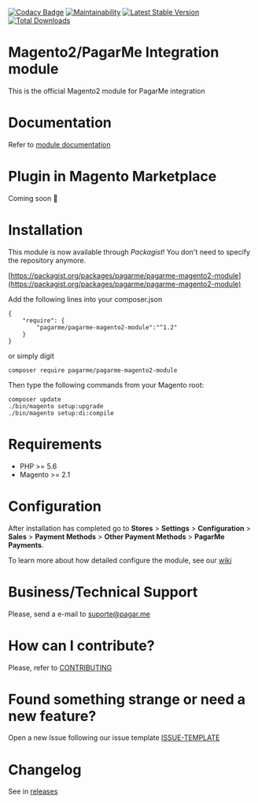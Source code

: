 [![Codacy Badge](https://api.codacy.com/project/badge/Grade/2213fc1ce8f14e7bb0861f232a310233)](https://www.codacy.com/app/pagarme/magento2?utm_source=github.com&utm_medium=referral&utm_content=pagarme/magento2&utm_campaign=badger)
[![Maintainability](https://api.codeclimate.com/v1/badges/e279af4b87b47e56723a/maintainability)](https://codeclimate.com/github/pagarme/magento2/maintainability)
[![Latest Stable Version](https://poser.pugx.org/pagarme/pagarme-magento2-module/v/stable)](https://packagist.org/packages/pagarme/pagarme-magento2-module)
[![Total Downloads](https://poser.pugx.org/pagarme/pagarme-magento2-module/downloads)](https://packagist.org/packages/pagarme/pagarme-magento2-module)

# Magento2/PagarMe Integration module
This is the official Magento2 module for PagarMe integration

# Documentation
Refer to [module documentation](https://github.com/pagarme/magento2/wiki)

# Plugin in Magento Marketplace
Coming soon :construction:

# Installation

This module is now available through *Packagist*! You don't need to specify the repository anymore.

[https://packagist.org/packages/pagarme/pagarme-magento2-module](https://packagist.org/packages/pagarme/pagarme-magento2-module)

Add the following lines into your composer.json 
```
{
	"require": {
		"pagarme/pagarme-magento2-module":"^1.2"
	}
}
```

or simply digit 
```
composer require pagarme/pagarme-magento2-module
```
 
Then type the following commands from your Magento root:

```
composer update
./bin/magento setup:upgrade
./bin/magento setup:di:compile
```

# Requirements
* PHP >= 5.6
* Magento >= 2.1

# Configuration

After installation has completed go to **Stores** > **Settings** > **Configuration** > **Sales** > **Payment Methods** > **Other Payment Methods** > **PagarMe Payments**.

To learn more about how detailed configure the module, see our [wiki](https://github.com/pagarme/magento2/wiki)

# Business/Technical Support

Please, send a e-mail to [suporte@pagar.me](mailto:suporte@pagar.me)

# How can I contribute?
Please, refer to [CONTRIBUTING](CONTRIBUTING.md)

# Found something strange or need a new feature?
Open a new Issue following our issue template [ISSUE-TEMPLATE](ISSUE-TEMPLATE.md)

# Changelog
See in [releases](https://github.com/pagarme/magento2/releases)
